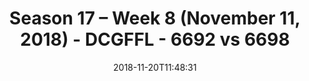 ---
title: Season 17 – Week 8 (November 11, 2018) - DCGFFL - 6692 vs 6698
teams_score:
- team: 6692
  score:
- team: 6698
  score: 27
mvp: S. LaGow (Gold), P. Tobin (Orange)
game-ball: D. Toledo (Gold), A. Livingstone (Orange)
season: 17
week: 8
date: '2018-11-20T11:48:31'
pageid: season-17-week-8-november-11-2018-6692-vs-6698
---